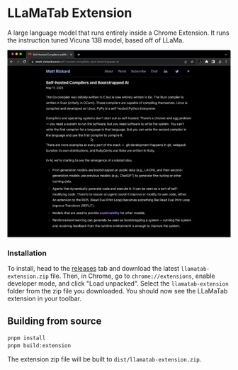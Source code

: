 # LLaMaTab Extension

A large language model that runs entirely inside a Chrome Extension. It runs the instruction tuned Vicuna 13B model, based off of LLaMa.

![image](../../assets/extension-demo.webp)

### Installation
To install, head to the [releases](https://github.com/r2d4/react-llm/releases/latest) tab and download the latest `llamatab-extension.zip` file. Then, in Chrome, go to `chrome://extensions`, enable developer mode, and click "Load unpacked". Select the `llamatab-extension` folder from the zip file you downloaded. You should now see the LLaMaTab extension in your toolbar.

## Building from source

```bash
pnpm install
pnpm build:extension
```

The extension zip file will be built to `dist/llamatab-extension.zip`.
